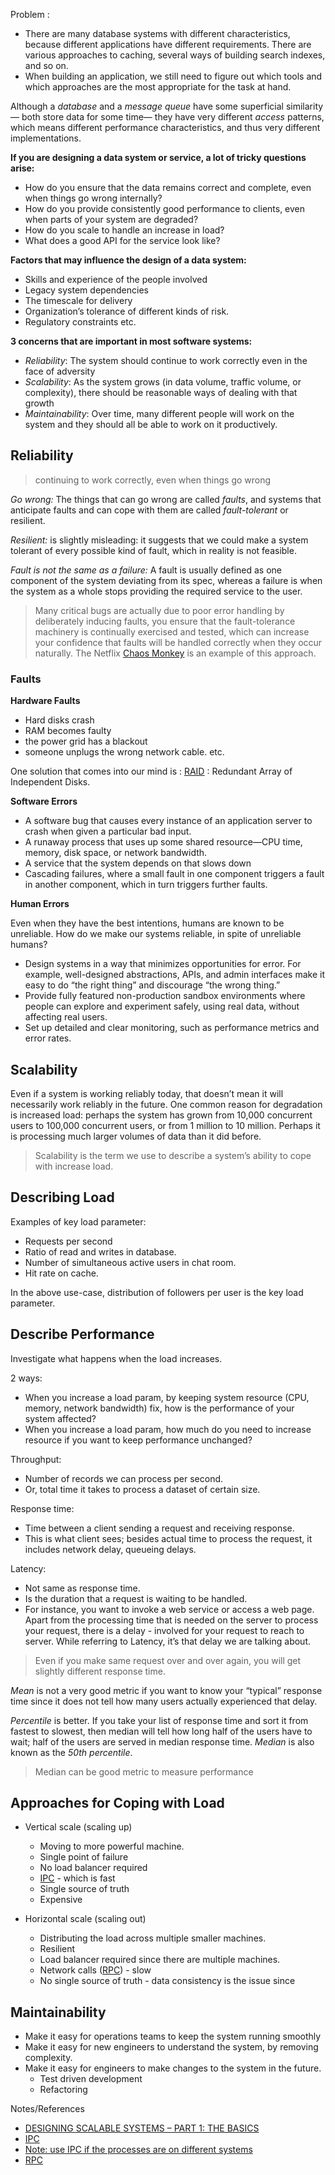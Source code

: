 Problem : 

- There are many database systems with different characteristics, because different applications have different requirements. There are various approaches to caching, several ways of building search indexes, and so on.
- When building an application, we still need to figure out which tools and which approaches are the most appropriate for the task at hand.

Although a *database* and a *message queue* have some superficial similarity— both store data for some time— they have very different *access* patterns, which means different performance characteristics, and thus very different implementations.

**If you are designing a data system or service, a lot of tricky questions arise:**

- How do you ensure that the data remains correct and complete, even when things go wrong internally?
- How do you provide consistently good performance to clients, even when parts of your system are degraded?
- How do you scale to handle an increase in load?
- What does a good API for the service look like?


**Factors that may influence the design of a data system:**

- Skills and experience of the people involved
- Legacy system dependencies
- The timescale for delivery
- Organization’s tolerance of different kinds of risk. 
- Regulatory constraints etc.

**3 concerns that are important in most software systems:**

- *Reliability*: The system should continue to work correctly even in the face of adversity
- *Scalability*: As the system grows (in data volume, traffic volume, or complexity), there should be reasonable ways of dealing with that growth
- *Maintainability*: Over time, many different people will work on the system and they should all be able to work on it productively.

## Reliability

> continuing to work correctly, even when things go wrong

*Go wrong:* The things that can go wrong are called *faults*, and systems that anticipate faults and can cope with them are called *fault-tolerant* or resilient.

*Resilient:* is slightly misleading: it suggests that we could make a system tolerant of every possible kind of fault, which in reality is not feasible.

*Fault is not the same as a failure:* A fault is usually defined as one component of the system deviating from its spec, whereas a failure is when the system as a whole stops providing the required service to the user.

> Many critical bugs are actually due to poor error handling by deliberately inducing faults, you ensure that the fault-tolerance
machinery is continually exercised and tested, which can increase your confidence that faults will be handled correctly when they occur naturally. The Netflix [Chaos Monkey](https://netflix.github.io/chaosmonkey/) is an example of this approach.

### Faults

**Hardware Faults**

- Hard disks crash
- RAM becomes faulty 
- the power grid has a blackout
- someone unplugs the wrong network cable. etc.


One solution that comes into our mind is : [RAID](https://en.wikipedia.org/wiki/Standard_RAID_levels) : Redundant Array of Independent Disks.


**Software Errors**

- A software bug that causes every instance of an application server to crash when given a particular bad input.
- A runaway process that uses up some shared resource—CPU time, memory, disk space, or network bandwidth.
- A service that the system depends on that slows down
- Cascading failures, where a small fault in one component triggers a fault in another component, which in turn triggers further faults.

**Human Errors**

Even when they have the best intentions, humans are known to be unreliable. How do we make our systems reliable, in spite of unreliable humans?

- Design systems in a way that minimizes opportunities for error. For example, well-designed abstractions, APIs, and admin interfaces make it easy to do “the right thing” and discourage “the wrong thing.”
- Provide fully featured non-production sandbox environments where people can explore and experiment safely, using
real data, without affecting real users.
- Set up detailed and clear monitoring, such as performance metrics and error rates.


## Scalability


Even if a system is working reliably today, that doesn’t mean it will necessarily work reliably in the future. One common reason for degradation is increased load: perhaps the system has grown from 10,000 concurrent users to 100,000 concurrent users, or
from 1 million to 10 million. Perhaps it is processing much larger volumes of data than it did before.

> Scalability is the term we use to describe a system’s ability to cope with increase load.

## Describing Load

Examples of key load parameter:
  - Requests per second
  - Ratio of read and writes in database.
  - Number of simultaneous active users in chat room.
  - Hit rate on cache.

In the above use-case, distribution of followers per user is the key load parameter. 


## Describe Performance

Investigate what happens when the load increases. 

2 ways: 
  - When you increase a load param, by keeping system resource (CPU, memory, network bandwidth) fix, how is the performance of your system affected?
  - When you increase a load param, how much do you need to increase resource if you want to keep performance unchanged?

Throughput: 
  - Number of records we can process per second.  
  - Or, total time it takes to process a dataset of certain size.

Response time:
  - Time between a client sending a request and receiving response. 
  - This is what client sees; besides actual time to process the request, it includes network delay, queueing delays.


Latency:
  - Not same as response time. 
  - Is the duration that a request is waiting to be handled.
  - For instance, you want to invoke a web service or access a web page. Apart from the processing time that is needed on the server to process your request, there is a delay  - involved for your request to reach to server. While referring to Latency, it’s that delay we are talking about.

> Even if you make same request over and over again, you will get slightly different response time. 

*Mean* is not a very good metric if you want to know your “typical” response time since it does not tell how many users actually experienced that delay. 

*Percentile* is better. If you take your list of response time and sort it from fastest to slowest, then median  will tell how long half of the users have to wait; half of the users are served in median response time. *Median* is also known as the *50th percentile*.

> Median can be good metric to measure performance

## Approaches for Coping with Load

- Vertical scale (scaling up) 
  - Moving to more powerful machine.
  - Single point of failure
  - No load balancer required
  - [IPC](https://www.youtube.com/watch?v=dJuYKfR8vec) - which is fast
  - Single source of truth
  - Expensive 

- Horizontal scale (scaling out) 
  - Distributing the load across multiple smaller machines.
  - Resilient
  - Load balancer required since there are multiple machines.
  - Network calls ([RPC](https://www.youtube.com/watch?v=QmhTjsOOrlw)) - slow 
  - No single source of truth - data consistency is the issue since

## Maintainability 

  - Make it easy for operations teams to keep the system running smoothly
  - Make it easy for new engineers to understand the system, by removing complexity.
  - Make it easy for engineers to make changes to the system in the future.
    - Test driven development
    - Refactoring


Notes/References
- [DESIGNING SCALABLE SYSTEMS – PART 1: THE BASICS](https://hexadix.com/design-scalable-systems-part-1-the-basics/)
- [IPC](https://www.youtube.com/watch?v=dJuYKfR8vec)
- [Note: use IPC if the processes are on different systems](https://stackoverflow.com/questions/3742334/using-ipc-for-different-systems)
- [RPC](https://www.youtube.com/watch?v=QmhTjsOOrlw)















